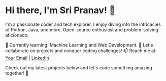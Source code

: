 # Hi there, I'm Sri Pranav! 👋

I'm a passionate coder and tech explorer. I enjoy diving into the intricacies of Python, Java, and more. Open-source enthusiast and problem-solving aficionado.

🌱 Currently learning: Machine Learning and Web Development.
💬 Let's collaborate on projects and conquer coding challenges!
📫 Reach me at: [Your Email](mailto:sripranav.xiib@gmail.com) | [LinkedIn]([https://www.linkedin.com/in/yourprofile](https://www.linkedin.com/in/sri-pranav-4ba802228))

Check out my latest projects below and let's code something amazing together! 🚀
